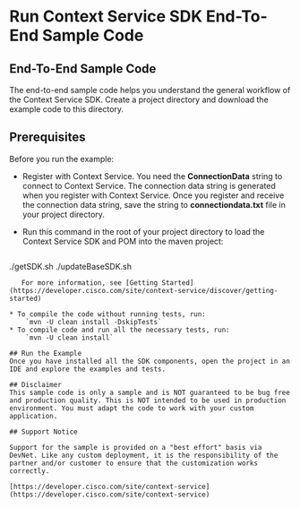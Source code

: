# Run Context Service SDK End-To-End Sample Code

## End-To-End Sample Code
The end-to-end sample code helps you understand the general workflow of the Context Service SDK. Create a project directory and download the example code to this directory.

## Prerequisites
Before you run the example:

* Register with Context Service. You need the **ConnectionData** string to connect to Context Service. The connection data string is generated when you register with Context Service. Once you register and receive the connection data string, save the string to **connectiondata.txt** file in your project directory.
* Run this command in the root of your project directory to load the Context Service SDK and POM into the maven project:

    ```
./getSDK.sh
./updateBaseSDK.sh
``` 
   For more information, see [Getting Started](https://developer.cisco.com/site/context-service/discover/getting-started)

* To compile the code without running tests, run:
    `mvn -U clean install -DskipTests`
* To compile code and run all the necessary tests, run:
    `mvn -U clean install`

## Run the Example
Once you have installed all the SDK components, open the project in an IDE and explore the examples and tests.

## Disclaimer
This sample code is only a sample and is NOT guaranteed to be bug free and production quality. This is NOT intended to be used in production environment. You must adapt the code to work with your custom application.

## Support Notice

Support for the sample is provided on a "best effort" basis via DevNet. Like any custom deployment, it is the responsibility of the partner and/or customer to ensure that the customization works correctly.

[https://developer.cisco.com/site/context-service](https://developer.cisco.com/site/context-service)